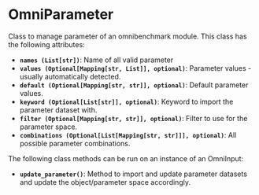 
# OmniParameter

Class to manage parameter of an omnibenchmark module.
This class has the following attributes:

* **`names (List[str])`**: Name of all valid parameter
* **`values (Optional[Mapping[str, List]], optional)`**: Parameter values - usually automatically detected.
* **`default (Optional[Mapping[str, str]], optional)`**: Default parameter values.
* **`keyword (Optional[List[str]], optional)`**: Keyword to import the parameter dataset with.
* **`filter (Optional[Mapping[str, str]], optional)`**: Filter to use for the parameter space.
* **`combinations (Optional[List[Mapping[str, str]]], optional)`**: All possible parameter combinations.

The following class methods can be run on an instance of an OmniInput:

* **`update_parameter()`**: Method to import and update parameter datasets and update the object/parameter space accordingly.
